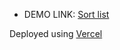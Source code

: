 - DEMO LINK: <a href="https://sort-list-dsyfp9ysu-yananashchetskas-projects.vercel.app/"> Sort list </a>

Deployed using <a href="https://vercel.com/">Vercel</a>
